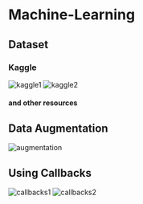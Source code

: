# Machine-Learning

## Dataset
### Kaggle
![kaggle1](https://github.com/Padicure-C23-PC605/Machine-Learning/assets/49016052/32a29230-9f52-4674-81b5-78fca1b40600) ![kaggle2](https://github.com/Padicure-C23-PC605/Machine-Learning/assets/49016052/4f10fc5e-cbf5-4db5-be21-ed96abffed30) 
#### and other resources

## Data Augmentation
![augmentation](https://github.com/Padicure-C23-PC605/Machine-Learning/assets/49016052/32d5a8da-6c88-4768-bccb-3e669120d0a6)

## Using Callbacks
![callbacks1](https://github.com/Padicure-C23-PC605/Machine-Learning/assets/49016052/ecfbe4d1-9204-4733-a1b9-018805508225) ![callbacks2](https://github.com/Padicure-C23-PC605/Machine-Learning/assets/49016052/7680e844-55fa-403f-af74-939e9431d3db)

